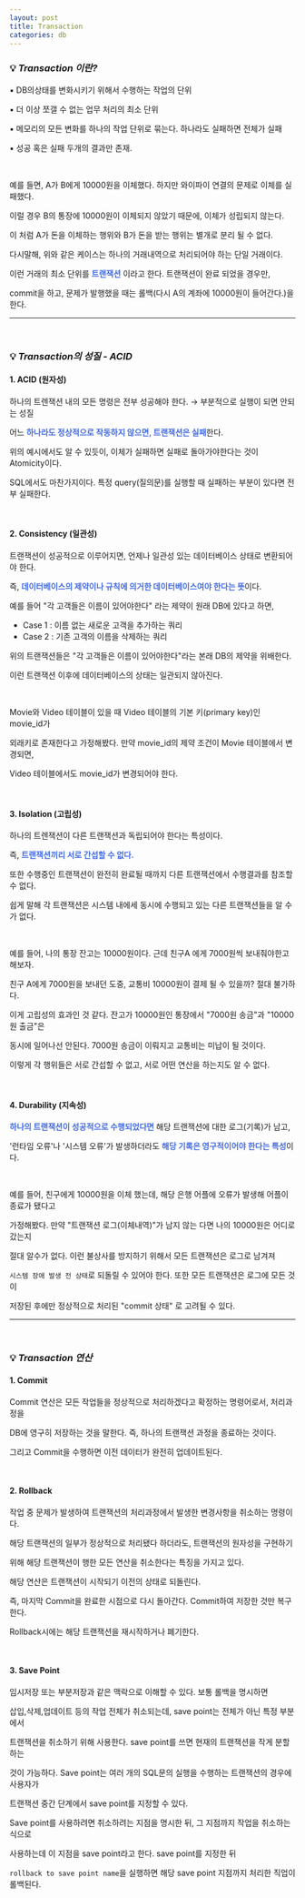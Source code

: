 ```yaml
---
layout: post
title: Transaction
categories: db
---
```


### 💡 ***Transaction 이란?***

▪ DB의상태를 변화시키기 위해서 수행하는 작업의 단위

▪ 더 이상 쪼갤 수 없는 업무 처리의 최소 단위

▪ 메모리의 모든 변화를 하나의 작업 단위로 묶는다. 하나라도 실패하면 전체가 실패

▪ 성공 혹은 실패 두개의 결과만 존재.

<br>

예를 들면, A가 B에게 10000원을 이체했다. 하지만 와이파이 연결의 문제로 이체를 실패했다.

이럴 경우 B의 통장에 10000원이 이체되지 않았기 때문에, 이체가 성립되지 않는다.

이 처럼 A가 돈을 이체하는 행위와 B가 돈을 받는 행위는 별개로 분리 될 수 없다.

다시말해, 위와 같은 케이스는 하나의 거래내역으로 처리되어야 하는 단일 거래이다.

이런 거래의 최소 단위를  <span style="color:#4169E1">**트랜잭션**</span> 이라고 한다. 트랜잭션이 완료 되었을 경우만, 

commit을 하고, 문제가 발행했을 때는 롤백(다시 A의 계좌에 10000원이 들어간다.)을 한다.

---

<br>

### 💡 ***Transaction의 성질 - ACID***

#### 1. ACID (원자성)

하나의 트렌잭션 내의 모든 명령은 전부 성공해야 한다. → 부분적으로 실행이 되면 안되는 성질

어느 <span style="color:#4169E1">**하나라도 정상적으로 작동하지 않으면, 트랜잭션은 실패**</span>한다. 

위의 예시에서도 알 수 있듯이, 이체가 실패하면 실패로 돌아가야한다는 것이 Atomicity이다. 

SQL에서도 마찬가지이다. 특정 query(질의문)를 실행할 때 실패하는 부분이 있다면 전부 실패한다.

<br>

#### 2. Consistency (일관성)

트랜잭션이 성공적으로 이루어지면, 언제나 일관성 있는 데이터베이스 상태로 변환되어야 한다.

즉, <span style="color:#4169E1">**데이터베이스의 제약이나 규칙에 의거한 데이터베이스여야 한다는 뜻**</span>이다.

예를 들어 "각 고객들은 이름이 있어야한다" 라는 제약이 원래 DB에 있다고 하면,

- Case 1 : 이름 없는 새로운 고객을 추가하는 쿼리
- Case 2 : 기존 고객의 이름을 삭제하는 쿼리 

위의 트랜잭션들은 "각 고객들은 이름이 있어야한다"라는 본래 DB의 제약을 위배한다.

이런 트랜잭션 이후에 데이터베이스의 상태는 일관되지 않아진다. 

<br>

Movie와 Video 테이블이 있을 때 Video 테이블의 기본 키(primary key)인 movie_id가 

외래키로 존재한다고 가정해봤다. 만약 movie_id의 제약 조건이 Movie 테이블에서 변경되면, 

Video 테이블에서도 movie_id가 변경되어야 한다.

<br>

#### 3. Isolation (고립성)

하나의 트렌잭션이 다른 트랜잭션과 독립되어야 한다는 특성이다. 

즉, <span style="color:#4169E1">**트랜잭션끼리 서로 간섭할 수 없다.**</span> 

또한 수행중인 트랜잭션이 완전히 완료될 때까지 다른 트랜잭션에서 수행결과를 참조할 수 없다.

쉽게 말해 각 트랜잭션은 시스템 내에세 동시에 수행되고 있는 다른 트랜잭션들을 알 수가 없다.

<br>

예를 들어, 나의 통장 잔고는 10000원이다. 근데 친구A 에게 7000원씩 보내줘야한고 해보자.

친구 A에게 7000원을 보내던 도중, 교통비 10000원이 결제 될 수 있을까? 절대 불가하다. 

이게 고립성의 효과인 것 같다. 잔고가 10000원인 통장에서 "7000원 송금"과 "10000원 출금"은 

동시에 일어나선 안된다. 7000원 송금이 이뤄지고 교통비는 미납이 될 것이다.

이렇게 각 행위들은 서로 간섭할 수 없고, 서로 어떤 연산을 하는지도 알 수 없다.

<br>

#### 4. Durability (지속성)

<span style="color:#4169E1">**하나의 트랜잭션이 성공적으로 수행되었다면**</span> 해당 트랜잭션에 대한 로그(기록)가 남고,

'런타임 오류'나 '시스템 오류'가 발생하더라도 <span style="color:#4169E1">**해당 기록은 영구적이어야 한다는 특성**</span>이다.

<br>

예를 들어, 친구에게 10000원을 이체 했는데, 해당 은행 어플에 오류가 발생해 어플이 종료가 됐다고

가정해봤다. 만약 "트랜잭션 로그(이체내역)"가 남지 않는 다면 나의 10000원은 어디로 갔는지 

절대 알수가 없다. 이런 불상사를 방지하기 위해서 모든 트랜잭션은 로그로 남겨져 

`시스템 장애 발생 전 상태`로 되돌릴 수 있어야 한다. 또한 모든 트랜잭션은 로그에 모든 것이

저장된 후에만 정상적으로 처리된 "commit 상태" 로 고려될 수 있다.

---

<br>

### 💡 ***Transaction 연산***

#### 1. Commit

Commit 연산은 모든 작업들을 정상적으로 처리하겠다고 확정하는 명령어로서, 처리과정을

DB에 영구히 저장하는 것을 말한다. 즉, 하나의 트랜잭션 과정을 종료하는 것이다.

그리고 Commit을 수행하면 이전 데이터가 완전히 업데이트된다.

<br>

#### 2. Rollback

작업 중 문제가 발생하여 트랜잭션의 처리과정에서 발생한 변경사항을 취소하는 명령이다.

해당 트랜잭션의 일부가 정상적으로 처리됐다 하더라도, 트랜잭션의 원자성을 구현하기 

위해 해당 트랜잭션이 행한 모든 연산을 취소한다는 특징을 가지고 있다.

해당 연산은 트랜잭션이 시작되기 이전의 상태로 되돌린다. 

즉, 마지막 Commit을 완료한 시점으로 다시 돌아간다. Commit하여 저장한 것만 복구한다.

Rollback시에는 해당 트랜잭션을 재시작하거나 폐기한다.

<br>

#### 3. Save Point

임시저장 또는 부분저장과 같은 맥락으로 이해할 수 있다. 보통 롤백을 명시하면 

삽입,삭제,업데이트 등의 작업 전체가 취소되는데, save point는 전체가 아닌 특정 부분에서

트랜잭션을 취소하기 위해 사용한다. save point를 쓰면 현재의 트랜잭션을 작게 분할하는 

것이 가능하다. Save point는 여러 개의 SQL문의 실행을 수행하는 트랜잭션의 경우에 사용자가

트랜잭션 중간 단계에서 save point를 지정할 수 있다. 

Save point를 사용하려면 취소하려는 지점을 명시한 뒤, 그 지점까지 작업을 취소하는 식으로

사용하는데 이 지점을 save point라고 한다. save point를 지정한 뒤 

`rollback to save point name`을 실행하면 해당 save point 지점까지 처리한 직업이 롤백된다.